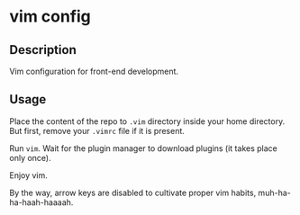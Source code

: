 vim config
==========

Description
-----------

Vim configuration for front-end development.

Usage
-----

Place the content of the repo to `.vim` directory inside your home directory.
But first, remove your `.vimrc` file if it is present.

Run `vim`. Wait for the plugin manager to download plugins (it takes place 
only once).

Enjoy vim.

By the way, arrow keys are disabled to cultivate proper vim habits,
muh-ha-ha-haah-haaaah.

